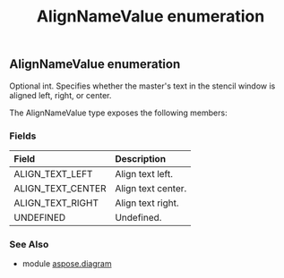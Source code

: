 ﻿---
title: AlignNameValue enumeration
second_title: Aspose.Diagram for Python via .NET API References
description: 
type: docs
weight: 2580
url: /python-net/aspose.diagram/alignnamevalue/
is_root: false
---

## AlignNameValue enumeration

Optional int. Specifies whether the master's text in the stencil window is aligned left, right, or center.



The AlignNameValue type exposes the following members:

### Fields
| Field | Description |
| :- | :- |
| ALIGN_TEXT_LEFT | Align text left. |
| ALIGN_TEXT_CENTER | Align text center. |
| ALIGN_TEXT_RIGHT | Align text right. |
| UNDEFINED | Undefined. |


### See Also

* module [aspose.diagram](../)

